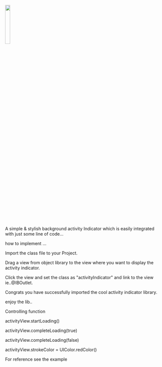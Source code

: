 
<img src="https://cloud.githubusercontent.com/assets/13949425/12005295/eaa63a1a-abc3-11e5-85c0-9b68de40c0fc.png" width="18%"></img> 

A simple & stylish background activity Indicator which is easily integrated with just some line of code... 

how to implement ... 

Import the class file to your Project. 

Drag a view from object library to the view where you want to display the activity indicator.

Click the view and set the class as "activityIndicator" and link to the view ie..@IBOutlet.

Congrats you have successfully imported the cool activity indicator library. 

enjoy the lib..

Controlling function 

activityView.startLoading()

activityView.completeLoading(true) 

activityView.completeLoading(false)

activityView.strokeColor = UIColor.redColor()


For reference see the example
